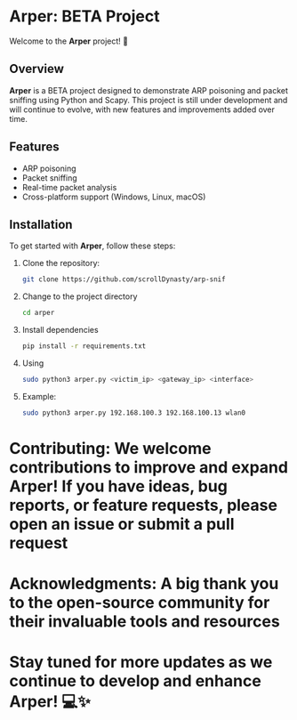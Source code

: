 # Arper: BETA Project

Welcome to the **Arper** project! 🚀

## Overview
**Arper** is a BETA project designed to demonstrate ARP poisoning and packet sniffing using Python and Scapy. This project is still under development and will continue to evolve, with new features and improvements added over time.

## Features
- ARP poisoning
- Packet sniffing
- Real-time packet analysis
- Cross-platform support (Windows, Linux, macOS)

## Installation
To get started with **Arper**, follow these steps:

1. Clone the repository:
   ```bash
   git clone https://github.com/scrollDynasty/arp-snif
2. Change to the project directory
   ```bash
   cd arper
3. Install dependencies
   ```bash
   pip install -r requirements.txt
4. Using
   ```bash
   sudo python3 arper.py <victim_ip> <gateway_ip> <interface>
5. Example:
   ```bash
   sudo python3 arper.py 192.168.100.3 192.168.100.13 wlan0

# Contributing: We welcome contributions to improve and expand Arper! If you have ideas, bug reports, or feature requests, please open an issue or submit a pull request

# Acknowledgments: A big thank you to the open-source community for their invaluable tools and resources 

# Stay tuned for more updates as we continue to develop and enhance Arper! 💻✨
